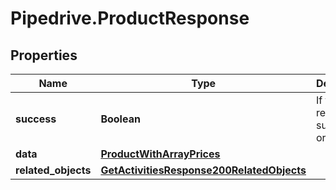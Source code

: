 # Pipedrive.ProductResponse

## Properties

Name | Type | Description | Notes
------------ | ------------- | ------------- | -------------
**success** | **Boolean** | If the response is successful or not | [optional] 
**data** | [**ProductWithArrayPrices**](ProductWithArrayPrices.md) |  | [optional] 
**related_objects** | [**GetActivitiesResponse200RelatedObjects**](GetActivitiesResponse200RelatedObjects.md) |  | [optional] 


